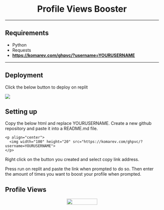 <h1 align="center">Profile Views Booster</h1>

-----
## Requirements

- Python
- Requests
- **https://komarev.com/ghpvc/?username=YOURUSERNAME**

-----
## Deployment
Click the below button to deploy on replit

<a href="https://replit.com/github/x1yl/profile-view-booster"><img src="https://binbashbanana.github.io/deploy-buttons/buttons/official/replit.svg"></a>

## Setting up

Copy the below html and replace YOURUSERNAME. Create a new github repository and paste it into a README.md file. 
```
<p align="center">
  <img width="100" height="20" src="https://komarev.com/ghpvc/?username=YOURUSERNAME">
</p>
```

Right click on the button you created and select copy link address.

Press run on replit and paste the link when prompted to do so.
Then enter the amount of times you want to boost your profile when prompted.


## Profile Views

<p align="center">
  <img width="100" height="20" src="https://komarev.com/ghpvc/?username=x1yl">
</p>
